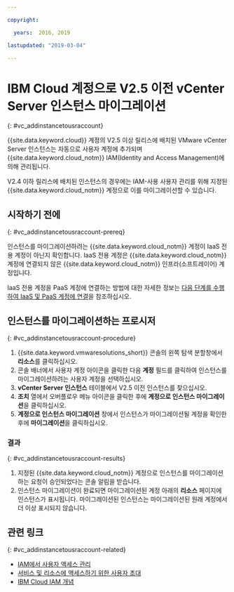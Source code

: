 ```yaml
---

copyright:

  years:  2016, 2019

lastupdated: "2019-03-04"

---
```


# IBM Cloud 계정으로 V2.5 이전 vCenter Server 인스턴스 마이그레이션
{: #vc_addinstancetousraccount}

{{site.data.keyword.cloud}} 계정의 V2.5 이상 릴리스에 배치된 VMware vCenter Server 인스턴스는 자동으로 사용자 계정에 추가되며 {{site.data.keyword.cloud_notm}} IAM(Identity and Access Management)에 의해 관리됩니다.

V2.4 이하 릴리스에 배치된 인스턴스의 경우에는 IAM-사용 사용자 관리를 위해 지정된 {{site.data.keyword.cloud_notm}} 계정으로 이를 마이그레이션할 수 있습니다.

## 시작하기 전에
{: #vc_addinstancetousraccount-prereq}

인스턴스를 마이그레이션하려는 {{site.data.keyword.cloud_notm}} 계정이 IaaS 전용 계정이 아닌지 확인합니다. IaaS 전용 계정은 {{site.data.keyword.cloud_notm}} 계정에 연결되지 않은 {{site.data.keyword.cloud_notm}} 인프라(소프트레이어) 계정입니다.

IaaS 전용 계정을 PaaS 계정에 연결하는 방법에 대한 자세한 정보는 [다음 단계를 수행하여 IaaS 및 PaaS 계정에 연결](https://www.ibm.com/blogs/bluemix/2018/03/follow-steps-link-iaas-paas-accounts/)을 참조하십시오.

## 인스턴스를 마이그레이션하는 프로시저
{: #vc_addinstancetousraccount-procedure}

1. {{site.data.keyword.vmwaresolutions_short}} 콘솔의 왼쪽 탐색 분할창에서 **리소스**를 클릭하십시오.
2. 콘솔 배너에서 사용자 계정 아이콘을 클릭한 다음 **계정** 필드를 클릭하여 인스턴스를 마이그레이션하려는 사용자 계정을 선택하십시오.
3. **vCenter Server 인스턴스** 테이블에서 V2.5 이전 인스턴스를 찾으십시오.
4. **조치** 열에서 오버플로우 메뉴 아이콘을 클릭한 후에 **계정으로 인스턴스 마이그레이션**을 클릭하십시오.
5. **계정으로 인스턴스 마이그레이션** 창에서 인스턴스가 마이그레이션될 계정을 확인한 후에 **마이그레이션**을 클릭하십시오.

### 결과
{: #vc_addinstancetousraccount-results}

1. 지정된 {{site.data.keyword.cloud_notm}} 계정으로 인스턴스를 마이그레이션하는 요청이 승인되었다는 콘솔 알림을 받습니다.
2. 인스턴스 마이그레이션이 완료되면 마이그레이션된 계정 아래의 **리소스** 페이지에 인스턴스가 표시됩니다. 마이그레이션된 인스턴스는 마이그레이션된 원래 계정에서 더 이상 표시되지 않습니다.

## 관련 링크
{: #vc_addinstancetousraccount-related}

* [IAM에서 사용자 액세스 관리](/docs/services/vmwaresolutions/vmonic?topic=vmware-solutions-managing-user-access-with-iam)
* [서비스 및 리소스에 액세스하기 위한 사용자 초대](/docs/services/vmwaresolutions/vmonic?topic=vmware-solutions-iamuserinvite)
* [IBM Cloud IAM 개념](/docs/iam?topic=iam-iamoverview)
